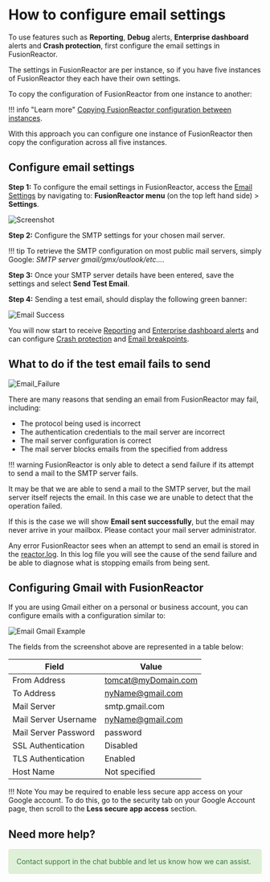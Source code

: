 # How to configure email settings

To use features such as **Reporting**, **Debug** alerts, **Enterprise dashboard** alerts and **Crash protection**, first configure the email settings in FusionReactor.

 The settings in FusionReactor are per instance, so if you have five instances of FusionReactor they each have their own settings.
 
 To copy the configuration of FusionReactor from one instance to another:

!!! info "Learn more"
    [Copying FusionReactor configuration between instances](/Monitor-your-data/FR-Agent/FAQs/Copying-FusionReactor-Configuration-Between_Instances/). 
 
 With this approach you can configure one instance of FusionReactor then copy the configuration across all five instances.

## Configure email settings


**Step 1:** To configure the email settings in FusionReactor, access the [Email Settings](/Data-insights/Features/Settings/Main-Menu/#email-setting) by navigating to: **FusionReactor menu** (on the top left hand side) >  **Settings**.

![Screenshot](/Troubleshooting/images/settingsemail.png)

**Step 2:** Configure the SMTP settings for your chosen mail server. 


!!! tip
    To retrieve the SMTP configuration on most public mail servers, simply Google: *SMTP server gmail/gmx/outlook/etc...*.

 **Step 3:** Once your SMTP server details have been entered, save the settings and select **Send Test Email**.

 **Step 4:** Sending a test email, should display the following green banner:

  ![Email Success](/Troubleshooting/images/Email-success.jpg)
 
 You will now start to receive [Reporting](/Data-insights/Extras/Plugins/FusionReactor-Reports-Plugin/) and [Enterprise dashboard alerts](/Data-insights/Features/Enterprise-Dashboard/Enterprise-Dashboard/) and can configure [Crash protection](/Data-insights/Features/Crash-protection/Crash-Protection/) and [Email breakpoints](/Data-insights/Features/Debugger/Debug-Email-Alert/).



## What to do if the test email fails to send

![Email_Failure](/Troubleshooting/images/Email-Failure.jpg)

There are many reasons that sending an email from FusionReactor may fail, including:

* The protocol being used is incorrect
* The authentication credentials to the mail server are incorrect
* The mail server configuration is correct
* The mail server blocks emails from the specified from address

!!! warning
    FusionReactor is only able to detect a send failure if its attempt to send a mail to the SMTP server fails. 
    
    
It may be that we are able to send a mail to the SMTP server, but the mail server itself rejects the email. In this case we are unable to detect that the operation failed.

If this is the case we will show **Email sent successfully**, but the email may never arrive in your mailbox. Please contact your mail server administrator.

Any error FusionReactor sees when an attempt to send an email is stored in the [reactor.log](/Data-insights/Features/Logs/Files/Reactor-Log/). In this log file you will see the cause of the send failure and be able to diagnose what is stopping emails from being sent.

## Configuring Gmail with FusionReactor

If you are using Gmail either on a personal or business account, you can configure emails with a configuration similar to:

![Email Gmail Example](/Troubleshooting/images/Email-Gmail.jpg)

The fields from the screenshot above are represented in a table below:

| Field | Value |
|--- |--- |
| From Address | tomcat@myDomain.com |
| To Address | nyName@gmail.com |
| Mail Server | smtp.gmail.com |
| Mail Server Username | nyName@gmail.com |
| Mail Server Password | password |
| SSL Authentication | Disabled |
| TLS Authentication | Enabled |
| Host Name | Not specified |

!!! Note
    You may be required to enable less secure app access on your Google account. To do this, go to the security tab on your Google Account page, then scroll to the **Less secure app access** section.

## Need more help?

<div style="padding: 15px; border: 1px solid transparent; border-color: transparent; margin-bottom: 20px; border-radius: 4px; color: #3c763d; background-color: #dff0d8; border-color: #d6e9c6;"> Contact support in the chat bubble and let us know how we can assist. </div> 